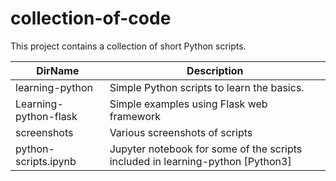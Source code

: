 # collection-of-code
This project contains a collection of short Python scripts. 

DirName      | Description
------------- | -------------  
learning-python | Simple Python scripts to learn the basics. 
Learning-python-flask | Simple examples using Flask web framework
screenshots | Various screenshots of scripts  
python-scripts.ipynb | Jupyter notebook for some of the scripts included in learning-python [Python3]
